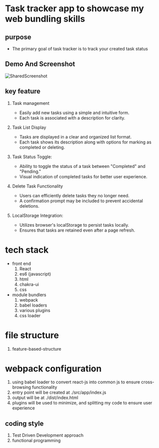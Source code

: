 # Task tracker app to showcase my web bundling skills

## purpose
* The primary goal of task tracker is to track your created task status

## Demo And Screenshot
![SharedScreenshot](https://github.com/Pcocyo/webPack-taskManagement/assets/97817589/7a390a20-0281-4c85-93f8-28b38842bbfc)

## key feature
1. Task management
    * Easily add new tasks using a simple and intuitive form.
    * Each task is associated with a description for clarity.

2. Task List Display
    * Tasks are displayed in a clear and organized list format.
    * Each task shows its description along with options for marking as completed or deleting.

3. Task Status Toggle:
    * Ability to toggle the status of a task between "Completed" and "Pending."
    * Visual indication of completed tasks for better user experience.

4. Delete Task Functionality
    * Users can efficiently delete tasks they no longer need.
    * A confirmation prompt may be included to prevent accidental deletions.

5. LocalStorage Integration:
    *  Utilizes browser's localStorage to persist tasks locally.
    * Ensures that tasks are retained even after a page refresh.

# tech stack

* front end
    1. React
    2. es6 (javascript)
    3. html
    4. chakra-ui
    5. css
* module bundlers
    1. webpack
    2. babel loaders
    3. various plugins
    4. css loader 

# file structure
1. feature-based-structure

# webpack configuration
1. using babel loader to convert react-js into common js to ensure cross-browsing functionality
2. entry point will be created at ./src/app/index.js
3. output will be at ./dist/index.html
4. plugins will be used to minimize, and splitting my code to ensure user experience

## coding style
1. Test Driven Development approach
2. functional programming
